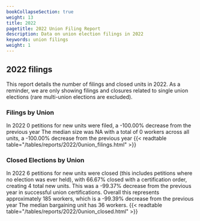 ```yaml
---
bookCollapseSection: true
weight: 13
title: 2022
pagetitle: 2022 Union Filing Report
description: Data on union election filings in 2022
keywords: union filings
weight: 1
---
```


## 2022 filings

This report details the number of filings and closed units in 2022. As a reminder, we are only showing filings and closures related to single union elections (rare multi-union elections are excluded).

### Filings by Union
In 2022 0 petitions for new units were filed, a -100.00% decrease from the previous year The median size was NA with a total of 0 workers across all units, a -100.00% decrease from the previous year
{{< readtable table="/tables/reports/2022/0union_filings.html" >}}

### Closed Elections by Union
In 2022 6 petitions for new units were closed (this includes petitions where no election was ever held), with 66.67% closed with a certification order, creating 4 total new units. This was a -99.37% decrease from the previous year in successful union certifications. Overall this represents approximately 185 workers, which is a -99.39% decrease from the previous year The median bargaining unit has 36 workers.
{{< readtable table="/tables/reports/2022/0union_closed.html" >}}
